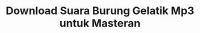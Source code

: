 ---
layout: post
title: "Download Suara Burung Gelatik Mp3 untuk Masteran"
categories: [Suara Burung]
---